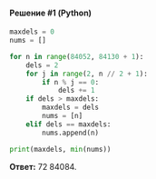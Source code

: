 #### Решение #1 (Python)
```python
maxdels = 0
nums = []

for n in range(84052, 84130 + 1):
	dels = 2
	for j in range(2, n // 2 + 1):
		if n % j == 0:
			dels += 1
	if dels > maxdels:
		maxdels = dels
		nums = [n]
	elif dels == maxdels:
		nums.append(n)

print(maxdels, min(nums))
```

**Ответ:** 72 84084.
